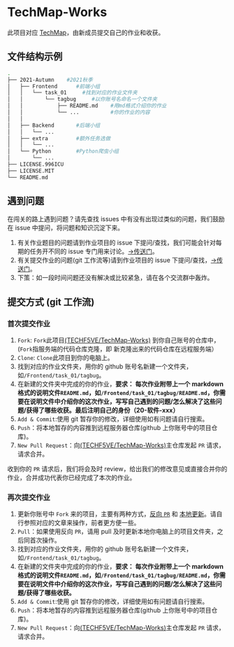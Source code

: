 # TechMap-Works

此项目对应 [TechMap](https://github.com/TECHF5VE/TechMap)，由新成员提交自己的作业和收获。

## 文件结构示例

```bash
.
├── 2021-Autumn    #2021秋季
│   ├── Frontend      #前端小组
│   │   └── task_01     #找到对应的作业文件夹
│   │       └── tagbug     #以你账号名命名一个文件夹
│   │           ├── README.md    #用md格式介绍你的作业
│   │           └── ...          #你的作业的内容
│   │
│   ├── Backend       #后端小组
│   │   └── ...
│   ├── extra         #额外任务选做
│   │   └── ...
│   └── Python        #Python爬虫小组
│       └── ...
├── LICENSE.996ICU
├── LICENSE.MIT
└── README.md
```

## 遇到问题

在闯关的路上遇到问题？请先查找 issues 中有没有出现过类似的问题，我们鼓励在 issue 中提问，将问题和知识沉淀下来。

1. 有关作业题目的问题请到作业项目的 issue 下提问/查找，我们可能会针对每期的任务开不同的 issue 专门用来讨论。[->传送门](https://github.com/TECHF5VE/TechMap/issues)。
2. 有关提交作业的问题(git 工作流等)请到作业项目的 issue 下提问/查找，[->传送门](https://github.com/TECHF5VE/TechMap-Works/issues)。
3. 下策：如一段时间问题还没有解决或比较紧急，请在各个交流群中轰炸。

## 提交方式 (git 工作流)

### 首次提交作业

1. `Fork`: `Fork`此项目[(TECHF5VE/TechMap-Works)](https://github.com/TECHF5VE/TechMap-Works) 到你自己账号的仓库中，(`Fork`指服务端的代码仓库克隆，即 新克隆出来的代码仓库在远程服务端）
2. `Clone`: `Clone`此项目到你的电脑上。
3. 找到对应的作业文件夹，用你的 github 账号名新建一个文件夹，如`/Frontend/task_01/tagbug`。
4. 在新建的文件夹中完成的你的作业，**要求： 每次作业附带上一个 markdown 格式的说明文件`README.md`，如`/Frontend/task_01/tagbug/README.md`，你需要在说明文件中介绍你的这次作业，写写自己遇到的问题/怎么解决了这些问题/获得了哪些收获。最后注明自己的身份（20-软件-xxx）**
5. `Add & Commit`:使用 git 暂存你的修改，详细使用如有问题请自行搜索。
6. `Push`：将本地暂存的内容推到远程服务器仓库(github 上你账号中的项目仓库)。
7. `New Pull Request`：向[(TECHF5VE/TechMap-Works)](https://github.com/TECHF5VE/TechMap-Works)主仓库发起 `PR` 请求，请求合并。

收到你的 `PR` 请求后，我们将会及时 review，给出我们的修改意见或直接合并你的作业，合并成功代表你已经完成了本次的作业。

### 再次提交作业

1. 更新你账号中 `Fork` 来的项目，主要有两种方式，[反向 `PR`](https://www.zhihu.com/question/20393785/answer/30725725) 和 [本地更新](https://www.zhihu.com/question/28676261/answer/44606041)。请自行参照对应的文章来操作，前者更方便一些。
2. `Pull`：如果使用反向 `PR`，请用 pull 及时更新本地你电脑上的项目文件夹，之后同首次操作。
3. 找到对应的作业文件夹，用你的 github 账号名新建一个文件夹，如`/Frontend/task_01/tagbug`。
4. 在新建的文件夹中完成的你的作业，**要求： 每次作业附带上一个 markdown 格式的说明文件`README.md`，如`/Frontend/task_01/tagbug/README.md`，你需要在说明文件中介绍你的这次作业，写写自己遇到的问题/怎么解决了这些问题/获得了哪些收获。**
5. `Add & Commit`:使用 git 暂存你的修改，详细使用如有问题请自行搜索。
6. `Push`：将本地暂存的内容推到远程服务器仓库(github 上你账号中的项目仓库)。
7. `New Pull Request`：向[(TECHF5VE/TechMap-Works)](https://github.com/TECHF5VE/TechMap-Works)主仓库发起 `PR` 请求，请求合并。
